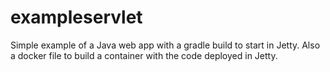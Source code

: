 # exampleservlet
Simple example of a Java web app with a gradle build to start in Jetty. Also a docker file to build a container with the code deployed in Jetty.
